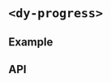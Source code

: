 # `<dy-progress>`

## Example

<gbp-example
  name="dy-progress"
  props='{"value": 20, "estimate": 3000}'
  src="https://jspm.dev/duoyun-ui/elements/progress"></gbp-example>

## API

<gbp-api src="/src/elements/progress.ts"></gbp-api>

